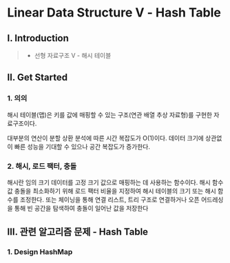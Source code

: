 # Linear Data Structure Ⅴ - Hash Table

## Ⅰ. Introduction

> - 선형 자료구조 Ⅴ - 해시 테이블

## Ⅱ. Get Started

### 1. 의의

해시 테이블(맵)은 키를 값에 매핑할 수 있는 구조(연관 배열 추상 자료형)를 구현한 자료구조이다.

대부분의 연산이 분할 상환 분석에 따른 시간 복잡도가 O(1)이다. 데이터 크기에 상관없이 빠른 성능을 기대할 수 있으나 공간 복잡도가 증가한다.

### 2. 해시, 로드 팩터, 충돌

해시란 임의 크기 데이터를 고정 크기 값으로 매핑하는 데 사용하는 함수이다. 해시 함수 값 충돌을 최소화하기 위해 로드 팩터 비율을 지정하여 해시 테이블의 크기 또는 해시 함수를 조정한다. 또는 체이닝을 통해 연결 리스트, 트리 구조로 연결하거나 오픈 어드레싱을 통해 빈 공간을 탐색하여 충돌이 일어난 값을 저장한다

## Ⅲ. 관련 알고리즘 문제 - Hash Table

### 1. Design HashMap

```python

```
